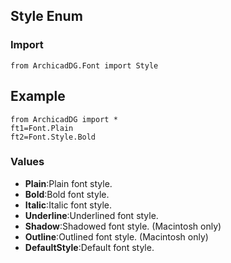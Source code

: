 ## Style Enum

### Import
```
from ArchicadDG.Font import Style
``` 

## Example
```
from ArchicadDG import *
ft1=Font.Plain
ft2=Font.Style.Bold
```

### Values
* **Plain**:Plain font style.
* **Bold**:Bold font style.
* **Italic**:Italic font style.
* **Underline**:Underlined font style.
* **Shadow**:Shadowed font style. (Macintosh only)
* **Outline**:Outlined font style. (Macintosh only)
* **DefaultStyle**:Default font style.